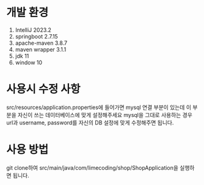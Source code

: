 # 개발 환경
1. IntelliJ 2023.2
2. springboot 2.7.15
3. apache-maven 3.8.7
4. maven wrapper 3.1.1
5. jdk 11
6. window 10

# 사용시 수정 사항
src/resources/application.properties에 들어가면
mysql 연결 부분이 있는데 이 부분을 자신이 쓰는 데이터베이스에
맞게 설정해주세요
mysql을 그대로 사용하는 경우 url과 username, password를
자신의 DB 설정에 맞게 수정해주면 됩니다.

# 사용 방법
git clone하여 src/main/java/com/limecoding/shop/ShopApplication을
실행하면 됩니다.